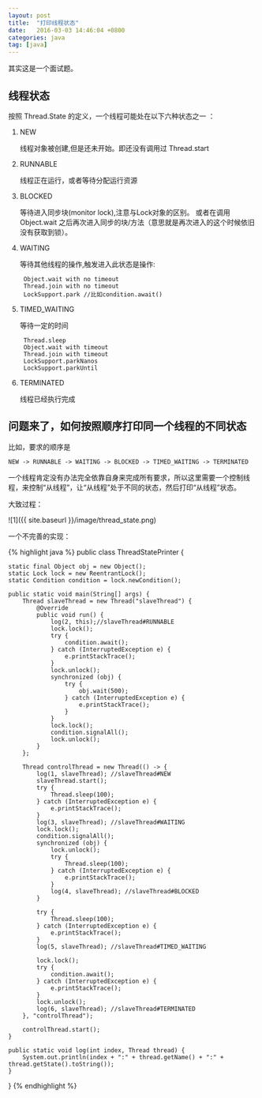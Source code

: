 ```yaml
---
layout: post
title:  "打印线程状态"
date:   2016-03-03 14:46:04 +0800
categories: java
tag: [java]
---
```

其实这是一个面试题。

## 线程状态

按照 Thread.State 的定义，一个线程可能处在以下六种状态之一 ：

1. NEW

    线程对象被创建,但是还未开始。即还没有调用过 Thread.start

2. RUNNABLE

    线程正在运行，或者等待分配运行资源

3. BLOCKED

    等待进入同步块(monitor lock),注意与Lock对象的区别。
    或者在调用 Object.wait 之后再次进入同步的块/方法（意思就是再次进入的这个时候依旧没有获取到锁）。

4. WAITING

    等待其他线程的操作,触发进入此状态是操作:

        Object.wait with no timeout
        Thread.join with no timeout
        LockSupport.park //比如condition.await()

5. TIMED_WAITING

    等待一定的时间

        Thread.sleep
        Object.wait with timeout
        Thread.join with timeout
        LockSupport.parkNanos
        LockSupport.parkUntil

6. TERMINATED

    线程已经执行完成

<!-- more -->

## 问题来了，如何按照顺序打印同一个线程的不同状态

比如，要求的顺序是 

    NEW -> RUNNABLE -> WAITING -> BLOCKED -> TIMED_WAITING -> TERMINATED
    
一个线程肯定没有办法完全依靠自身来完成所有要求，所以这里需要一个控制线程，来控制“从线程”，让“从线程”处于不同的状态，然后打印“从线程”状态。

大致过程：

![1]({{ site.baseurl }}/image/thread_state.png)

一个不完善的实现：

{% highlight java %}
public class ThreadStatePrinter {

    static final Object obj = new Object();
    static Lock lock = new ReentrantLock();
    static Condition condition = lock.newCondition();

    public static void main(String[] args) {
        Thread slaveThread = new Thread("slaveThread") {
            @Override
            public void run() {
                log(2, this);//slaveThread#RUNNABLE
                lock.lock();
                try {
                    condition.await();
                } catch (InterruptedException e) {
                    e.printStackTrace();
                }
                lock.unlock();
                synchronized (obj) {
                    try {
                        obj.wait(500);
                    } catch (InterruptedException e) {
                        e.printStackTrace();
                    }
                }
                lock.lock();
                condition.signalAll();
                lock.unlock();
            }
        };

        Thread controlThread = new Thread(() -> {
            log(1, slaveThread); //slaveThread#NEW
            slaveThread.start();
            try {
                Thread.sleep(100);
            } catch (InterruptedException e) {
                e.printStackTrace();
            }
            log(3, slaveThread); //slaveThread#WAITING
            lock.lock();
            condition.signalAll();
            synchronized (obj) {
                lock.unlock();
                try {
                    Thread.sleep(100);
                } catch (InterruptedException e) {
                    e.printStackTrace();
                }
                log(4, slaveThread); //slaveThread#BLOCKED
            }

            try {
                Thread.sleep(100);
            } catch (InterruptedException e) {
                e.printStackTrace();
            }
            log(5, slaveThread); //slaveThread#TIMED_WAITING

            lock.lock();
            try {
                condition.await();
            } catch (InterruptedException e) {
                e.printStackTrace();
            }
            lock.unlock();
            log(6, slaveThread); //slaveThread#TERMINATED
        }, "controlThread");

        controlThread.start();
    }

    public static void log(int index, Thread thread) {
        System.out.println(index + ":" + thread.getName() + ":" + thread.getState().toString());
    }


}
{% endhighlight %}
